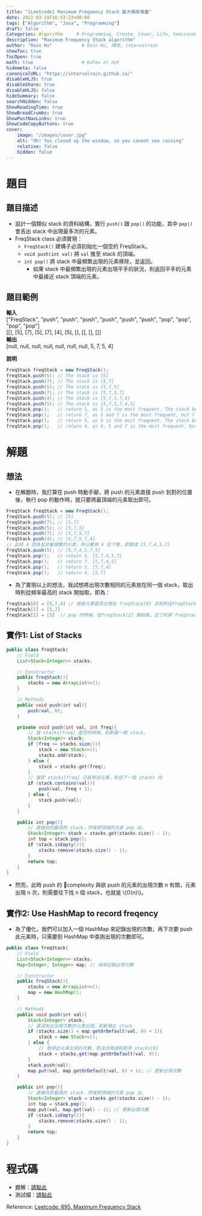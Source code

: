 ```yaml
---
title: "[Leetcode] Maximum Frequency Stack 最大頻率堆疊"
date: 2022-03-19T16:53:23+08:00
tags: ["Algorithm", "Java", "Programming"]
draft: false
Categories: Algorithm     # Programming, Create, Cover, Life, Semiconductor, Leetcode, Logic Design, Daily, Operating System, CS50
description: "Maximum Frequency Stack algorithm"
author: "Rain Hu"           # Rain Hu, 陣雨, intervalrain
showToc: true
TocOpen: true
math: true                  # KaTex or not
hidemeta: false
canonicalURL: "https://intervalrain.github.io/"
disableHLJS: true
disableShare: true
disableHLJS: false
hideSummary: false
searchHidden: false
ShowReadingTime: true
ShowBreadCrumbs: true
ShowPostNavLinks: true
ShowCodeCopyButtons: true
cover:
    image: "/images/cover.jpg"
    alt: "Oh! You closed up the window, so you cannot see raining"
    relative: false
    hidden: false
---
```

# 題目
## 題目描述
+ 設計一個類似 stack 的資料結構，實行 `push()` 跟 `pop()` 的功能，其中 `pop()` 會丟出 stack 中出現最多次的元素。  
+ FreqStack class 必須實現：  
    + `FreqStack()` 建構子必須初始化一個空的 FreqStack。
    + `void push(int val)` 將 `val` 推至 stack 的頂端。
    + `int pop()` 將 stack 中最頻繁出現的元素移除，並返回。
        + 如果 stack 中最頻繁出現的元素出現平手的狀況，則返回平手的元素中最接近 stack 頂端的元素。
## 題目範例
**輸入**  
["FreqStack", "push", "push", "push", "push", "push", "push", "pop", "pop", "pop", "pop"]  
[[], [5], [7], [5], [7], [4], [5], [], [], [], []]  
**輸出**  
[null, null, null, null, null, null, null, 5, 7, 5, 4]  

**說明**
```Java
FreqStack freqStack = new FreqStack();
freqStack.push(5); // The stack is [5]
freqStack.push(7); // The stack is [5,7]
freqStack.push(5); // The stack is [5,7,5]
freqStack.push(7); // The stack is [5,7,5,7]
freqStack.push(4); // The stack is [5,7,5,7,4]
freqStack.push(5); // The stack is [5,7,5,7,4,5]
freqStack.pop();   // return 5, as 5 is the most frequent. The stack becomes [5,7,5,7,4].
freqStack.pop();   // return 7, as 5 and 7 is the most frequent, but 7 is closest to the top. The stack becomes [5,7,5,4].
freqStack.pop();   // return 5, as 5 is the most frequent. The stack becomes [5,7,4].
freqStack.pop();   // return 4, as 4, 5 and 7 is the most frequent, but 4 is closest to the top. The stack becomes [5,7].
```
# 解題
## 想法
+ 在解題時，我打算在 push 時動手腳，將 push 的元素直接 push 到對的位置後，執行 pop 的動作時，就只要將最頂端的元素取出即可。
```Java
FreqStack freqStack = new FreqStack();
freqStack.push(5); // [5]
freqStack.push(7); // [5,7]
freqStack.push(5); // [5,7,5]
freqStack.push(7); // [5,7,5,7]
freqStack.push(4); // [5,7,5,7,4]
// 此時 4 因為並非最頻繁的元素，所以要將 4 往下推，即變成 [5,7,4,5,7]
freqStack.push(5); // [5,7,4,5,7,5]
freqStack.pop();   // return 5, [5,7,4,5,7]
freqStack.pop();   // return 7, [5,7,4,5]
freqStack.pop();   // return 5, [5,7,4]
freqStack.pop();   // return 4, [5,7]
```
+ 為了實現以上的想法，我試想將出現次數相同的元素放在同一個 stack，取出時則從頻率最高的 stack 開始取，即為：
```Java
freqStack[0] = [5,7,4] // 檢查元素是否出現在 freqStack[0] 否則則往freqStack[1] 移動
freqStack[1] = [5,7]
freqStack[2] = [5]  // pop 的時候，從freqStack[2] 開始取，空了則將 freqStack[2] 移除
```
## 實作1: List of Stacks
```Java
public class freqStack{
    // Field
    List<Stack<Integer>> stacks;

    // Constructor
    public freqStack(){
        stacks = new ArrayList<>();
    }

    // Methods
    public void push(int val){
        push(val, 0);
    }

    private void push(int val, int freq){
        // 當 stacks[freq] 是空的時候，則新建一個 stack。
        Stack<Integer> stack;
        if (freq >= stacks.size()){
            stack = new Stack<>();
            stacks.add(stack);
        } else {
            stack = stacks.get(freq);
        }
        // 當該 stacks[freq] 已經有該元素，則往下一個 stacks 找
        if (stack.contains(val)){
            push(val, freq + 1);
        } else {
            stack.push(val);
        }
    }

    public int pop(){
        // 直接找到最高的 stack，然後把頂端的元素 pop 出。
        Stack<Integer> stack = stacks.get(stacks.size() - 1);
        int top = stack.pop();
        if (stack.isEmpty()){
            stacks.remove(stacks.size() - 1);
        }
        return top;
    }
}
```
+ 然而，此時 push 的 complexity 與欲 push 的元素的出現次數 n 有關，元素出現 n 次，則需要往下找 n 個 stack，也就是 \\(O(n)\\)。
## 實作2: Use HashMap to record freqency
+ 為了優化，我們可以加入一個 HashMap 來記錄出現的次數，再下次要 push 此元素時，只需要到 HashMap 中查詢出現的次數即可。
```Java
public class freqStack{
    // Field
    List<Stack<Integer>> stacks;
    Map<Integer, Integer> map; // 用來記錄出現次數

    // Constructor
    public freqStack(){
        stacks = new ArrayList<>();
        map = new HashMap();
    }

    // Methods
    public void push(int val){
        Stack<Integer> stack;
        // 還沒有此出現次數的元素出現，則新增此 stack
        if (stacks.size() < map.getOrDefault(val, 0) + 1){
            stack = new Stack<>();
        } else {
            // 取得此元素出現的次數，若沒出現過則取得 stacks[0]
            stack = stacks.get(map.getOrDefault(val, 0));
        }
        stack.push(val);
        map.put(val, map.getOrDefault(val, 0) + 1); // 更新出現次數
    }

    public int pop(){
        // 直接找到最高的 stack，然後把頂端的元素 pop 出。
        Stack<Integer> stack = stacks.get(stacks.size() - 1);
        int top = stack.pop();
        map.put(val, map.get(val) - 1); // 更新出現次數
        if (stack.isEmpty()){
            stacks.remove(stacks.size() - 1);
        }
        return top;
    }
}
```

# 程式碼
+ 題解：[請點此](https://github.com/intervalrain/leetcode/blob/master/src/main/java/com/rainhu/n895_MaximumFrequencyStack.java)
+ 測試檔：[請點此](https://github.com/intervalrain/leetcode/blob/master/src/test/java/com/rainhu/n895_MaximumFrequencyStackTest.java)

Reference: [Leetcode: 895. Maximum Frequency Stack](https://leetcode.com/problems/maximum-frequency-stack/)